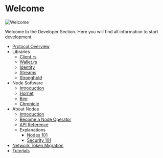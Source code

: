 # Welcome

![Welcome](/img/participate/banner/banner_about_nodes.png)

Welcome to the Developer Section. Here you will find all information to start development.

- [Protocol Overview](/introduction/welcome)
- Libraries
  - [Client.rs](/iota.rs/welcome)
  - [Wallet.rs](/wallet.rs/welcome)
  - [Identity](/identity.rs/introduction)
  - [Streams](/streams/welcome)
  - [Stronghold](/stronghold.rs/welcome)
- Node Software
  - [Introduction](nodes/node-software.md)
  - [Hornet](/hornet/welcome)
  - [Bee](/bee/welcome)
  - [Chronicle](/chronicle/welcome)
- About Nodes
  - [Introduction](nodes/about-nodes.md)
  - [Become a Node Operator](nodes/become-a-node-operator.md)
  - [API Reference](nodes/api_reference.md)
  - Explanations
    - [Nodes 101](nodes/explanations/nodes_101.md)
    - [Security 101](nodes/explanations/security_101.md)
- [Network Token Migration](network-token-migration.md)
- [Tutorials](/tutorials)
